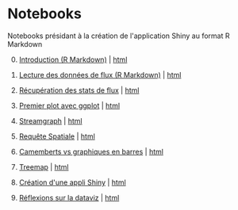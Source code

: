 # Notebooks
Notebooks présidant à la création de l'application Shiny au format R Markdown

0. [Introduction (R Markdown)](0-notebook-intro.Rmd) | 
 [html](0-notebook-intro.html)  

1. [Lecture des données de flux (R Markdown)](1-notebook-flux.Rmd) | 
 [html](1-notebook-flux.html)  
 
2. [Récupération des stats de flux](2-notebook-stats.Rmd) | [html](2-notebook-stats.Rmd)

3. [Premier plot avec ggplot](3-notebook-ggplot.Rmd)
 | [html](3-notebook-ggplot.html)

4. [Streamgraph](4-notebook-stream.Rmd) | [html](4-notebook-stream.html)

5. [Requête Spatiale](5-notebook-spatial.Rmd) | [html](5-notebook-spatial.html)

6. [Camemberts vs graphiques en barres](6-notebook-pieplot-vs-barplot.Rmd) | [html](6-notebook-pieplot-vs-barplot.Rmd)

7. [Treemap](html7-notebook-treemap.Rmd) | [html](  
html7-notebook-treemap.html)


8. [Création d'une appli Shiny](8-notebook-shiny.Rmd) | [html](8-notebook-shiny.html)

8. [Réflexions sur la dataviz](9-notebook-réflexions.Rmd) | [html](9-notebook-réflexions.html)

